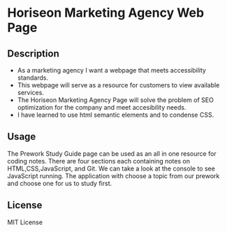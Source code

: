 # Horiseon Marketing Agency Web Page

## Description

- As a marketing agency I want a webpage that meets accessibility standards.
- This webpage will serve as a resource for customers to view available services. 
- The Horiseon Marketing Agency Page will solve the problem of SEO optimization for the company and meet accesibility needs.
- I have learned to use html semantic elements and to condense CSS. 

## Usage

The Prework Study Guide page can be used as an all in one resource for coding notes. There are four sections each containing notes on HTML,CSS,JavaScript, and Git. We can take a look at the console to see JavaScript running. The application with choose a topic from our prework and choose one for us to study first.

## License
MIT License

